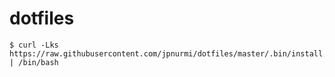 # dotfiles

    $ curl -Lks https://raw.githubusercontent.com/jpnurmi/dotfiles/master/.bin/install.sh | /bin/bash
